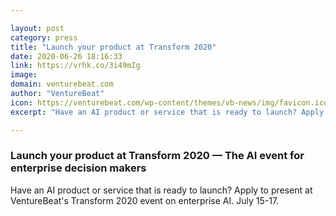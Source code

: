```yaml
---

layout: post
category: press
title: "Launch your product at Transform 2020"
date: 2020-06-26 18:16:33
link: https://vrhk.co/3i49mIg
image: 
domain: venturebeat.com
author: "VentureBeat"
icon: https://venturebeat.com/wp-content/themes/vb-news/img/favicon.ico
excerpt: "Have an AI product or service that is ready to launch? Apply to present at VentureBeat's Transform 2020 event on enterprise AI. July 15-17."

---
```


### Launch your product at Transform 2020 — The AI event for enterprise decision makers

Have an AI product or service that is ready to launch? Apply to present at VentureBeat's Transform 2020 event on enterprise AI. July 15-17.